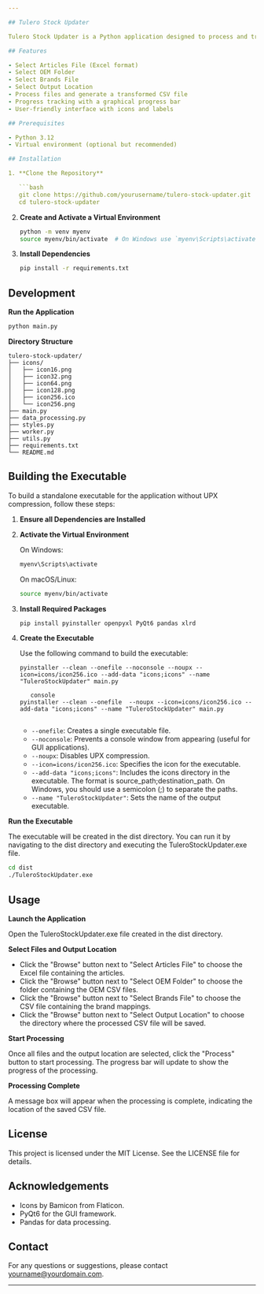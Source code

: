 ```yaml
---

## Tulero Stock Updater

Tulero Stock Updater is a Python application designed to process and transform CSV files containing stock information. The application uses PyQt6 for its graphical user interface and includes features such as file browsing, progress tracking, and more.

## Features

- Select Articles File (Excel format)
- Select OEM Folder
- Select Brands File
- Select Output Location
- Process files and generate a transformed CSV file
- Progress tracking with a graphical progress bar
- User-friendly interface with icons and labels

## Prerequisites

- Python 3.12
- Virtual environment (optional but recommended)

## Installation

1. **Clone the Repository**

   ```bash
   git clone https://github.com/yourusername/tulero-stock-updater.git
   cd tulero-stock-updater
   ```

2. **Create and Activate a Virtual Environment**

   ```bash
   python -m venv myenv
   source myenv/bin/activate  # On Windows use `myenv\Scripts\activate`
   ```

3. **Install Dependencies**

   ```bash
   pip install -r requirements.txt
   ```

## Development

**Run the Application**

```bash
python main.py
```

**Directory Structure**

```
tulero-stock-updater/
├── icons/
│   ├── icon16.png
│   ├── icon32.png
│   ├── icon64.png
│   ├── icon128.png
│   ├── icon256.ico
│   └── icon256.png
├── main.py
├── data_processing.py
├── styles.py
├── worker.py
├── utils.py
├── requirements.txt
└── README.md
```

## Building the Executable

To build a standalone executable for the application without UPX compression, follow these steps:

1. **Ensure all Dependencies are Installed**

2. **Activate the Virtual Environment**

   On Windows:

   ```bash
   myenv\Scripts\activate
   ```

   On macOS/Linux:

   ```bash
   source myenv/bin/activate
   ```

3. **Install Required Packages**

   ```bash
   pip install pyinstaller openpyxl PyQt6 pandas xlrd
   ```

4. **Create the Executable**

   Use the following command to build the executable:

   ```no console
   pyinstaller --clean --onefile --noconsole --noupx --icon=icons/icon256.ico --add-data "icons;icons" --name "TuleroStockUpdater" main.py

      console
   pyinstaller --clean --onefile  --noupx --icon=icons/icon256.ico --add-data "icons;icons" --name "TuleroStockUpdater" main.py


   ```

   * `--onefile`: Creates a single executable file.
   * `--noconsole`: Prevents a console window from appearing (useful for GUI applications).
   * `--noupx`: Disables UPX compression.
   * `--icon=icons/icon256.ico`: Specifies the icon for the executable.
   * `--add-data "icons;icons"`: Includes the icons directory in the executable. The format is source_path;destination_path. On Windows, you should use a semicolon (;) to separate the paths.
   * `--name "TuleroStockUpdater"`: Sets the name of the output executable.

**Run the Executable**

The executable will be created in the dist directory. You can run it by navigating to the dist directory and executing the TuleroStockUpdater.exe file.

```bash
cd dist
./TuleroStockUpdater.exe
```

## Usage

**Launch the Application**

Open the TuleroStockUpdater.exe file created in the dist directory.

**Select Files and Output Location**

- Click the "Browse" button next to "Select Articles File" to choose the Excel file containing the articles.
- Click the "Browse" button next to "Select OEM Folder" to choose the folder containing the OEM CSV files.
- Click the "Browse" button next to "Select Brands File" to choose the CSV file containing the brand mappings.
- Click the "Browse" button next to "Select Output Location" to choose the directory where the processed CSV file will be saved.

**Start Processing**

Once all files and the output location are selected, click the "Process" button to start processing. The progress bar will update to show the progress of the processing.

**Processing Complete**

A message box will appear when the processing is complete, indicating the location of the saved CSV file.

## License

This project is licensed under the MIT License. See the LICENSE file for details.

## Acknowledgements

- Icons by Bamicon from Flaticon.
- PyQt6 for the GUI framework.
- Pandas for data processing.

## Contact

For any questions or suggestions, please contact yourname@yourdomain.com.

---
```

